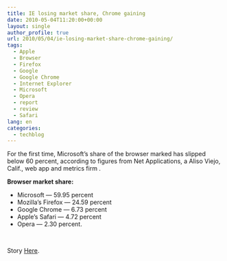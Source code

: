```yaml
---
title: IE losing market share, Chrome gaining
date: 2010-05-04T11:20:00+00:00
layout: single
author_profile: true
url: 2010/05/04/ie-losing-market-share-chrome-gaining/
tags:
  - Apple
  - Browser
  - Firefox
  - Google
  - Google Chrome
  - Internet Explorer
  - Microsoft
  - Opera
  - report
  - review
  - Safari
lang: en
categories: 
  - techblog
---
```

For the first time, Microsoft’s share of the browser marked has slipped below 60 percent, according to figures from Net Applications, a Aliso Viejo, Calif., web app and metrics firm .

**Browser market share:**

  * Microsoft — 59.95 percent 
  * Mozilla’s Firefox — 24.59 percent 
  * Google Chrome — 6.73 percent 
  * Apple’s Safari — 4.72 percent 
  * Opera — 2.30 percent.

 

Story [Here](http://www.conceivablytech.com/796/science-research/internet-explorer-falls-below-60-market-share/).